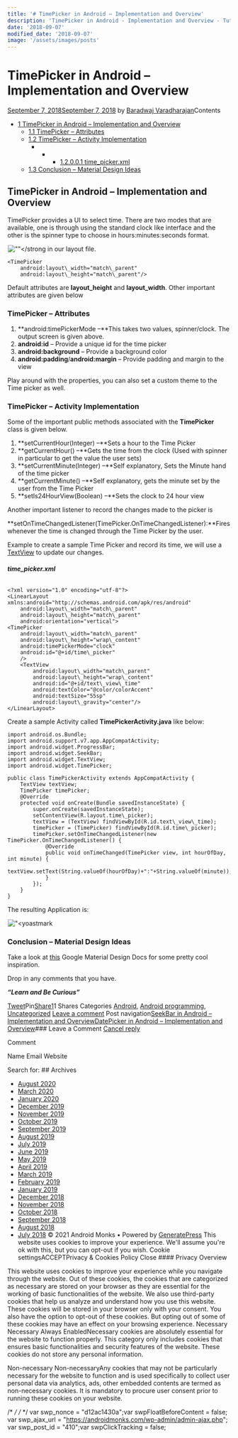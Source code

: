 ```yaml
---
title: '# TimePicker in Android – Implementation and Overview'
description: 'TimePicker in Android - Implementation and Overview - Tutorial in Android Studio TimePicker in Android - Implementation and Overview Android Monks'
date: '2018-09-07'
modified_date: '2018-09-07'
image: '/assets/images/posts'
---
```

# TimePicker in Android – Implementation and Overview

 [September 7, 2018September 7, 2018](https://androidmonks.com/timepicker-android/ "6:17 pm") by [Baradwaj Varadharajan](https://androidmonks.com/author/admin/ "View all posts by Baradwaj Varadharajan")Contents

* [1 TimePicker in Android – Implementation and Overview](#TimePicker_in_Android_8211_Implementation_and_Overview)
	+ [1.1 TimePicker – Attributes](#TimePicker_8211_Attributes)
	+ [1.2 TimePicker – Activity Implementation](#TimePicker_8211_Activity_Implementation)
		- * + [1.2.0.0.1 time\_picker.xml](#time_pickerxml)
	+ [1.3 Conclusion – Material Design Ideas](#Conclusion_8211_Material_Design_Ideas)
## TimePicker in Android – Implementation and Overview

TimePicker provides a UI to select time. There are two modes that are available, one is through using the standard clock like interface and the other is the spinner type to choose in hours:minutes:seconds format.

![""</strong](data:image/gif;base64,R0lGODlhAQABAIAAAAAAAP///yH5BAEAAAAALAAAAAABAAEAAAIBRAA7)![""</strong](https://androidmonks.com/wp-content/uploads/2018/09/Screen-Shot-2018-09-07-at-10.23.54-PM-274x300.png) in our layout file.


```
<TimePicker
    android:layout\_width="match\_parent"
    android:layout\_height="match\_parent"/>
```
Default attributes are **layout\_height** and **layout\_width**. Other important attributes are given below

### TimePicker – Attributes

1. **android:timePickerMode –**This takes two values, spinner/clock. The output screen is given above.
2. **android:id** – Provide a unique id for the time picker
3. **android:background** – Provide a background color
4. **android:padding**/**android:margin** – Provide padding and margin to the view

Play around with the properties, you can also set a custom theme to the Time picker as well.

### TimePicker – Activity Implementation

Some of the important public methods associated with the **TimePicker** class is given below.

1. **setCurrentHour(Integer) –**Sets a hour to the Time Picker
2. **getCurrentHour() –**Gets the time from the clock (Used with spinner in particular to get the value the user sets)
3. **setCurrentMinute(Integer) –**Self explanatory, Sets the Minute hand of the time picker
4. **getCurrentMinute() –**Self explanatory, gets the minute set by the user from the Time Picker
5. **setIs24HourView(Boolean) –**Sets the clock to 24 hour view

Another important listener to record the changes made to the picker is

**setOnTimeChangedListener(TimePicker.OnTimeChangedListener):**Fires whenever the time is changed through the Time Picker by the user.

Example to create a sample Time Picker and record its time, we will use a [TextView](https://androidmonks.com/textview-android-usage-implementation/) to update our changes.

###### **time\_picker.xml**


```
<?xml version="1.0" encoding="utf-8"?>
<LinearLayout xmlns:android="http://schemas.android.com/apk/res/android"
    android:layout\_width="match\_parent"
    android:layout\_height="match\_parent"
    android:orientation="vertical">
<TimePicker
    android:layout\_width="match\_parent"
    android:layout\_height="wrap\_content"
    android:timePickerMode="clock"
    android:id="@+id/time\_picker"
    />
    <TextView
        android:layout\_width="match\_parent"
        android:layout\_height="wrap\_content"
        android:id="@+id/text\_view\_time"
        android:textColor="@color/colorAccent"
        android:textSize="55sp"
        android:layout\_gravity="center"/>
</LinearLayout>
```
Create a sample Activity called **TimePickerActivity.java** like below:


```
import android.os.Bundle;
import android.support.v7.app.AppCompatActivity;
import android.widget.ProgressBar;
import android.widget.SeekBar;
import android.widget.TextView;
import android.widget.TimePicker;

public class TimePickerActivity extends AppCompatActivity {
    TextView textView;
    TimePicker timePicker;
    @Override
    protected void onCreate(Bundle savedInstanceState) {
        super.onCreate(savedInstanceState);
        setContentView(R.layout.time\_picker);
        textView = (TextView) findViewById(R.id.text\_view\_time);
        timePicker = (TimePicker) findViewById(R.id.time\_picker);
        timePicker.setOnTimeChangedListener(new TimePicker.OnTimeChangedListener() {
            @Override
            public void onTimeChanged(TimePicker view, int hourOfDay, int minute) {
                textView.setText(String.valueOf(hourOfDay)+":"+String.valueOf(minute));
            }
        });
    }
}
```
The resulting Application is:

!["<yoastmark](data:image/gif;base64,R0lGODlhAQABAIAAAAAAAP///yH5BAEAAAAALAAAAAABAAEAAAIBRAA7)!["<yoastmark](https://androidmonks.com/wp-content/uploads/2018/09/Screen-Shot-2018-09-07-at-11.25.18-PM-300x288.png)

### Conclusion – Material Design Ideas

Take a look at [this](https://materialdoc.com/components/pickers/) Google Material Design Docs for some pretty cool inspiration.

Drop in any comments that you have.

***“Learn and Be Curious”***

[Tweet](https://twitter.com/intent/tweet?text=TimePicker+in+Android+-+Implementation+and+Overview&url=https%3A%2F%2Fandroidmonks.com%2Ftimepicker-android%2F)Pin[Share1](https://www.facebook.com/share.php?u=https%3A%2F%2Fandroidmonks.com%2Ftimepicker-android%2F)1 Shares Categories [Android](https://androidmonks.com/category/android/), [Android programming](https://androidmonks.com/category/android-programming/), [Uncategorized](https://androidmonks.com/category/uncategorized/) [Leave a comment](https://androidmonks.com/timepicker-android/#respond) Post navigation[SeekBar in Android – Implementation and Overview](https://androidmonks.com/seekbar-android-implementation-overview/)[DatePicker in Android – Implementation and Overview](https://androidmonks.com/datepicker-android/)### Leave a Comment [Cancel reply](/timepicker-android/#respond)

Comment

Name Email Website  

  Search for:   ## Archives

* [August 2020](https://androidmonks.com/2020/08/)
* [March 2020](https://androidmonks.com/2020/03/)
* [January 2020](https://androidmonks.com/2020/01/)
* [December 2019](https://androidmonks.com/2019/12/)
* [November 2019](https://androidmonks.com/2019/11/)
* [October 2019](https://androidmonks.com/2019/10/)
* [September 2019](https://androidmonks.com/2019/09/)
* [August 2019](https://androidmonks.com/2019/08/)
* [July 2019](https://androidmonks.com/2019/07/)
* [June 2019](https://androidmonks.com/2019/06/)
* [May 2019](https://androidmonks.com/2019/05/)
* [April 2019](https://androidmonks.com/2019/04/)
* [March 2019](https://androidmonks.com/2019/03/)
* [February 2019](https://androidmonks.com/2019/02/)
* [January 2019](https://androidmonks.com/2019/01/)
* [December 2018](https://androidmonks.com/2018/12/)
* [November 2018](https://androidmonks.com/2018/11/)
* [October 2018](https://androidmonks.com/2018/10/)
* [September 2018](https://androidmonks.com/2018/09/)
* [August 2018](https://androidmonks.com/2018/08/)
* [July 2018](https://androidmonks.com/2018/07/)
 © 2021 Android Monks • Powered by [GeneratePress](https://generatepress.com) This website uses cookies to improve your experience. We'll assume you're ok with this, but you can opt-out if you wish. Cookie settingsACCEPTPrivacy & Cookies Policy   Close #### Privacy Overview

This website uses cookies to improve your experience while you navigate through the website. Out of these cookies, the cookies that are categorized as necessary are stored on your browser as they are essential for the working of basic functionalities of the website. We also use third-party cookies that help us analyze and understand how you use this website. These cookies will be stored in your browser only with your consent. You also have the option to opt-out of these cookies. But opting out of some of these cookies may have an effect on your browsing experience.  Necessary  Necessary Always EnabledNecessary cookies are absolutely essential for the website to function properly. This category only includes cookies that ensures basic functionalities and security features of the website. These cookies do not store any personal information.

 Non-necessary  Non-necessaryAny cookies that may not be particularly necessary for the website to function and is used specifically to collect user personal data via analytics, ads, other embedded contents are termed as non-necessary cookies. It is mandatory to procure user consent prior to running these cookies on your website.

  /* <![CDATA[ */
var tocplus = {"visibility\_show":"show","visibility\_hide":"hide","width":"Auto"};
/* ]]> */  /* <![CDATA[ */
var socialWarfare = {"addons":[],"post\_id":"410","variables":{"emphasizeIcons":false,"powered\_by\_toggle":false,"affiliate\_link":"https:\/\/warfareplugins.com"},"floatBeforeContent":""};
/* ]]> */         var swp\_nonce = "d12ac1430a";var swpFloatBeforeContent = false; var swp\_ajax\_url = "https://androidmonks.com/wp-admin/admin-ajax.php"; var swp\_post\_id = "410";var swpClickTracking = false; 